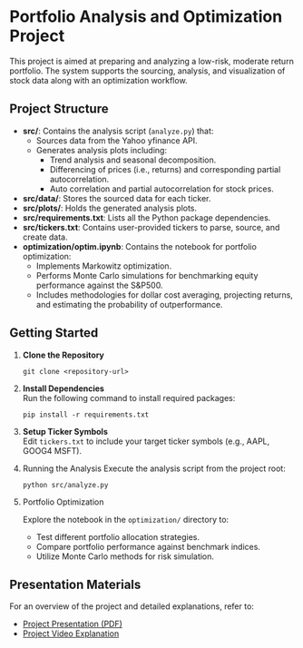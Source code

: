 # Portfolio Analysis and Optimization Project

This project is aimed at preparing and analyzing a low-risk, moderate return portfolio. The system supports the sourcing, analysis, and visualization of stock data along with an optimization workflow.

## Project Structure
- **src/**: Contains the analysis script (`analyze.py`) that:
    - Sources data from the Yahoo yfinance API.
    - Generates analysis plots including:
        - Trend analysis and seasonal decomposition.
        - Differencing of prices (i.e., returns) and corresponding partial autocorrelation.
        - Auto correlation and partial autocorrelation for stock prices.
- **src/data/**: Stores the sourced data for each ticker.
- **src/plots/**: Holds the generated analysis plots.
- **src/requirements.txt**: Lists all the Python package dependencies.
- **src/tickers.txt**: Contains user-provided tickers to parse, source, and create data.
- **optimization/optim.ipynb**: Contains the notebook for portfolio optimization:
    - Implements Markowitz optimization.
    - Performs Monte Carlo simulations for benchmarking equity performance against the S&P500.
    - Includes methodologies for dollar cost averaging, projecting returns, and estimating the probability of outperformance.

## Getting Started
1. **Clone the Repository**  
      ```
   git clone <repository-url>
   ```

2. **Install Dependencies**  
   Run the following command to install required packages:
   ```
   pip install -r requirements.txt
   ```

3. **Setup Ticker Symbols**  
   Edit `tickers.txt` to include your target ticker symbols (e.g., AAPL, GOOG4 MSFT).
     
4. Running the Analysis
    Execute the analysis script from the project root:
     ```
    python src/analyze.py
     ```

5. Portfolio Optimization

    Explore the notebook in the `optimization/` directory to:
    - Test different portfolio allocation strategies.
    - Compare portfolio performance against benchmark indices.
    - Utilize Monte Carlo methods for risk simulation.

## Presentation Materials

For an overview of the project and detailed explanations, refer to:
- [Project Presentation (PDF)](./presentation.pdf)
- [Project Video Explanation](https://drive.google.com/file/d/1B-Y17R-3CZmWDVcAB368evj0cL1ToSFe/view?usp=sharing)